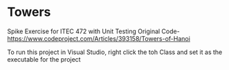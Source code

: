# Towers
Spike Exercise for ITEC 472 with Unit Testing
Original Code- https://www.codeproject.com/Articles/393158/Towers-of-Hanoi

To run this project in Visual Studio, right click the toh Class and set it as the executable for the project
